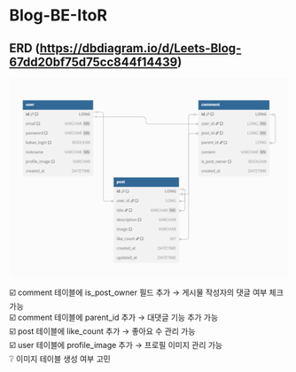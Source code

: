 # Blog-BE-ItoR

## ERD (https://dbdiagram.io/d/Leets-Blog-67dd20bf75d75cc844f14439)
![img.png](img.png)

☑️ comment 테이블에 is_post_owner 필드 추가 → 게시물 작성자의 댓글 여부 체크 가능  
☑️ comment 테이블에 parent_id 추가 → 대댓글 기능 추가 가능  
☑️ post 테이블에 like_count 추가 → 좋아요 수 관리 가능  
☑️ user 테이블에 profile_image 추가 → 프로필 이미지 관리 가능  
❔ 이미지 테이블 생성 여부 고민